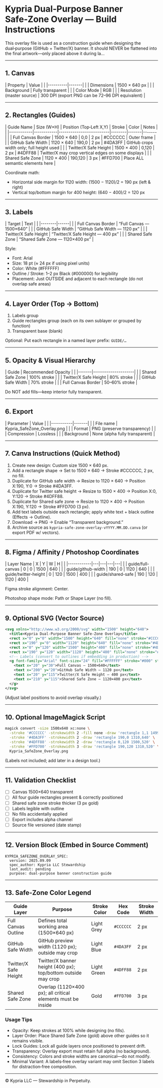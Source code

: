 # Kypria Dual‑Purpose Banner Safe‑Zone Overlay — Build Instructions

This overlay file is used as a construction guide when designing the dual‑purpose (GitHub + Twitter/X) banner. It should NEVER be flattened into the final artwork—only placed above it during la...

---

## 1. Canvas

| Property | Value |
| |----------|-------|
| | Dimensions | 1500 × 640 px |
| | Background | Fully transparent |
| | Color Mode | RGB |
| | Resolution (master source) | 300 DPI (export PNG can be 72–96 DPI equivalent) |

---

## 2. Rectangles (Guides)

| Guide Name | Size (W×H) | Position (Top‑Left X,Y) | Stroke | Color | Notes |
| |------------|------------|--------------------------|--------|-------|-------|
| | Full Canvas Border | 1500 × 640 | 0,0 | 2 px | #CCCCCC | Outer frame |
| | GitHub Safe Width | 1120 × 640 | 190,0 | 2 px | #4DA3FF | GitHub crops width only; full height used |
| | Twitter/X Safe Height | 1500 × 400 | 0,120 | 2 px | #4DFF88 | Twitter/X may crop vertical edges on some displays |
| | Shared Safe Zone | 1120 × 400 | 190,120 | 3 px | #FFD700 | Place ALL semantic elements here |

Coordinate math:
- Horizontal side margin for 1120 width: (1500 − 1120)/2 = 190 px (left & right)
- Vertical top/bottom margin for 400 height: (640 − 400)/2 = 120 px

---

## 3. Labels

| Target | Text |
| |--------|------|
| | Full Canvas Border | “Full Canvas — 1500×640” |
| | GitHub Safe Width | “GitHub Safe Width — 1120 px” |
| | Twitter/X Safe Height | “Twitter/X Safe Height — 400 px” |
| | Shared Safe Zone | “Shared Safe Zone — 1120×400 px” |

Style:
- Font: Arial
- Size: 18 pt (≈ 24 px if using pixel units)
- Color: White (#FFFFFF)
- Outline / Stroke: 1–2 px Black (#000000) for legibility
- Placement: Just OUTSIDE and adjacent to each rectangle (do not overlap safe areas)

---

## 4. Layer Order (Top → Bottom)

1. Labels group
2. Guide rectangles group (each on its own sublayer or grouped by function)
3. Transparent base (blank)

Optional: Put each rectangle in a named layer prefix: `GUIDE/…`

---

## 5. Opacity & Visual Hierarchy

| Guide | Recommended Opacity |
| |-------|---------------------|
| | Shared Safe Zone | 100% stroke |
| | Twitter/X Safe Height | 80% stroke |
| | GitHub Safe Width | 70% stroke |
| | Full Canvas Border | 50–60% stroke |

Do NOT add fills—keep interior fully transparent.

---

## 6. Export

| Parameter | Value |
| |-----------|-------|
| | File name | Kypria_SafeZone_Overlay.png |
| | Format | PNG (preserve transparency) |
| | Compression | Lossless |
| | Background | None (alpha fully transparent) |

---

## 7. Canva Instructions (Quick Method)

1. Create new design: Custom size 1500 × 640 px.
2. Add a rectangle shape → Set to 1500 × 640 → Stroke #CCCCCC, 2 px, no fill.
3. Duplicate for GitHub safe width → Resize to 1120 × 640 → Position X:190, Y:0 → Stroke #4DA3FF.
4. Duplicate for Twitter safe height → Resize to 1500 × 400 → Position X:0, Y:120 → Stroke #4DFF88.
5. Duplicate for Shared safe zone → Resize to 1120 × 400 → Position X:190, Y:120 → Stroke #FFD700 (3 px).
6. Add text labels outside each rectangle; apply white text + black outline (Effects → Outline).
7. Download → PNG → Enable “Transparent background.”
8. Archive source as `kypria-safe-zone-overlay-vYYYY.MM.DD.canva` (or export PDF w/ vectors).

---

## 8. Figma / Affinity / Photoshop Coordinates

| Layer Name | X | Y | W | H |
| |------------|---|---|---|---|
| | guide/full-canvas | 0 | 0 | 1500 | 640 |
| | guide/github-width | 190 | 0 | 1120 | 640 |
| | guide/twitter-height | 0 | 120 | 1500 | 400 |
| | guide/shared-safe | 190 | 120 | 1120 | 400 |

Figma stroke alignment: Center.

Photoshop shape mode: Path or Shape Layer (no fill).

---

## 9. Optional SVG (Vector Source)

```svg
<svg xmlns="http://www.w3.org/2000/svg" width="1500" height="640">
  <title>Kypria Dual-Purpose Banner Safe-Zone Overlay</title>
  <rect x="0" y="0" width="1500" height="640" fill="none" stroke="#CCCCCC" stroke-width="2"/>
  <rect x="190" y="0" width="1120" height="640" fill="none" stroke="#4DA3FF" stroke-width="2"/>
  <rect x="0" y="120" width="1500" height="400" fill="none" stroke="#4DFF88" stroke-width="2"/>
  <rect x="190" y="120" width="1120" height="400" fill="none" stroke="#FFD700" stroke-width="3"/>
  <!-- Labels (convert to outlines if embedding in production) -->
  <g font-family="Arial" font-size="24" fill="#FFFFFF" stroke="#000" stroke-width="2" paint-order="stroke">
    <text x="20" y="30">Full Canvas — 1500×640</text>
    <text x="200" y="20">GitHub Safe Width — 1120 px</text>
    <text x="20" y="115">Twitter/X Safe Height — 400 px</text>
    <text x="210" y="115">Shared Safe Zone — 1120×400 px</text>
  </g>
</svg>
```

(Adjust label positions to avoid overlap visually.)

---

## 10. Optional ImageMagick Script

```bash
magick convert -size 1500x640 xc:none \
  -stroke '#CCCCCC' -strokewidth 2 -fill none -draw 'rectangle 1,1 1499,639' \
  -stroke '#4DA3FF' -strokewidth 2 -draw 'rectangle 190,0 1310,640' \
  -stroke '#4DFF88' -strokewidth 2 -draw 'rectangle 0,120 1500,520' \
  -stroke '#FFD700' -strokewidth 3 -draw 'rectangle 190,120 1310,520' \
  Kypria_SafeZone_Overlay.png
```

(Labels not included; add later in a design tool.)

---

## 11. Validation Checklist

- [ ] Canvas 1500×640 transparent
- [ ] All four guide rectangles present & correctly positioned
- [ ] Shared safe zone stroke thicker (3 px gold)
- [ ] Labels legible with outline
- [ ] No fills accidentally applied
- [ ] Export includes alpha channel
- [ ] Source file versioned (date stamp)

---

## 12. Version Block (Embed in Source Comment)

```
KYPRIA_SAFEZONE_OVERLAY_SPEC:
  version: 2025.09.09
  spec_author: Kypria LLC Stewardship
  last_audit: pending
  purpose: dual-purpose banner construction guide
```

---

## 13. Safe‑Zone Color Legend

| Guide Layer | Purpose | Stroke Color | Hex Code | Stroke Width |
|-------------|---------|--------------|----------|--------------|
| Full Canvas Outline | Defines total working area (1500×640 px) | Light Grey | `#CCCCCC` | 2 px |
| GitHub Safe Width | GitHub preview width (1120 px); outside may crop | Light Blue | `#4DA3FF` | 2 px |
| Twitter/X Safe Height | Twitter/X banner height (400 px); top/bottom outside may crop | Light Green | `#4DFF88` | 2 px |
| Shared Safe Zone | Overlap (1120×400 px); all critical elements must be inside | Gold | `#FFD700` | 3 px |

### Usage Tips
- Opacity: Keep strokes at 100% while designing (no fills).
- Layer Order: Place Shared Safe Zone (gold) above other guides so it remains visible.
- Lock Guides: Lock all guide layers once positioned to prevent drift.
- Transparency: Overlay export must retain full alpha (no background).
- Consistency: Colors and stroke widths are canonical—do not modify.
- Minimal Variant: A labels‑free overlay variant may omit Section 3 labels for distraction‑free composition.

---

© Kypria LLC — Stewardship in Perpetuity.